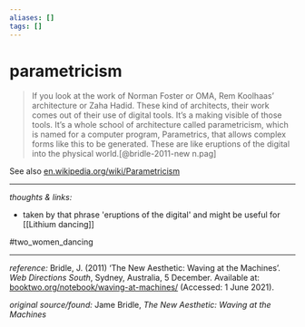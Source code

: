 ```yaml
---
aliases: []
tags: []
---
```


# parametricism 

> If you look at the work of Norman Foster or OMA, Rem Koolhaas’ architecture or Zaha Hadid. These kind of architects, their work comes out of their use of digital tools. It’s a making visible of those tools. It’s a whole school of architecture called parametricism, which is named for a computer program, Parametrics, that allows complex forms like this to be generated. These are like eruptions of the digital into the physical world.[@bridle-2011-new n.pag]

See also [en.wikipedia.org/wiki/Parametricism](https://en.wikipedia.org/wiki/Parametricism)


---

_thoughts & links:_

- taken by that phrase 'eruptions of the digital' and might be useful for [[Lithium dancing]]

#two_women_dancing 

---

_reference:_ Bridle, J. (2011) ‘The New Aesthetic: Waving at the Machines’. _Web Directions South_, Sydney, Australia, 5 December. Available at: [booktwo.org/notebook/waving-at-machines/](https://booktwo.org/notebook/waving-at-machines/) (Accessed: 1 June 2021).

_original source/found:_ Jame Bridle, _The New Aesthetic: Waving at the Machines_